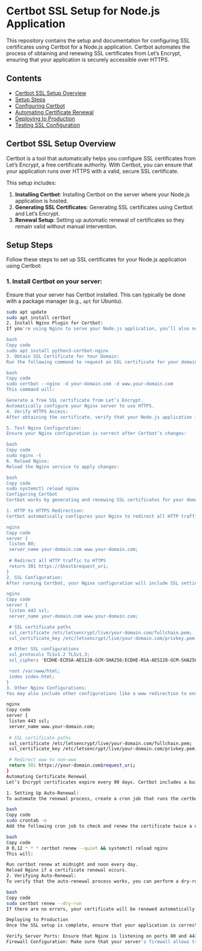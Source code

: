 # Certbot SSL Setup for Node.js Application

This repository contains the setup and documentation for configuring SSL certificates using Certbot for a Node.js application. Certbot automates the process of obtaining and renewing SSL certificates from Let’s Encrypt, ensuring that your application is securely accessible over HTTPS.

## Contents
- [Certbot SSL Setup Overview](#certbot-ssl-setup-overview)
- [Setup Steps](#setup-steps)
- [Configuring Certbot](#configuring-certbot)
- [Automating Certificate Renewal](#automating-certificate-renewal)
- [Deploying to Production](#deploying-to-production)
- [Testing SSL Configuration](#testing-ssl-configuration)

## Certbot SSL Setup Overview
Certbot is a tool that automatically helps you configure SSL certificates from Let’s Encrypt, a free certificate authority. With Certbot, you can ensure that your application runs over HTTPS with a valid, secure SSL certificate.

This setup includes:

1. **Installing Certbot**: Installing Certbot on the server where your Node.js application is hosted.
2. **Generating SSL Certificates**: Generating SSL certificates using Certbot and Let’s Encrypt.
3. **Renewal Setup**: Setting up automatic renewal of certificates so they remain valid without manual intervention.

## Setup Steps
Follow these steps to set up SSL certificates for your Node.js application using Certbot:

### 1. **Install Certbot on your server**:
   Ensure that your server has Certbot installed. This can typically be done with a package manager (e.g., `apt` for Ubuntu).
   
   ```bash
   sudo apt update
   sudo apt install certbot
2. Install Nginx Plugin for Certbot:
If you're using Nginx to serve your Node.js application, you’ll also need the Certbot Nginx plugin to automate the SSL configuration.

bash
Copy code
sudo apt install python3-certbot-nginx
3. Obtain SSL Certificate for Your Domain:
Run the following command to request an SSL certificate for your domain. Replace your-domain.com with your actual domain name.

bash
Copy code
sudo certbot --nginx -d your-domain.com -d www.your-domain.com
This command will:

Generate a free SSL certificate from Let’s Encrypt.
Automatically configure your Nginx server to use HTTPS.
4. Verify HTTPS Access:
After obtaining the certificate, verify that your Node.js application is accessible securely via HTTPS by visiting https://your-domain.com in a browser.

5. Test Nginx Configuration:
Ensure your Nginx configuration is correct after Certbot’s changes:

bash
Copy code
sudo nginx -t
6. Reload Nginx:
Reload the Nginx service to apply changes:

bash
Copy code
sudo systemctl reload nginx
Configuring Certbot
Certbot works by generating and renewing SSL certificates for your domain. Here are a few essential configurations:

1. HTTP to HTTPS Redirection:
Certbot automatically configures your Nginx to redirect all HTTP traffic to HTTPS. Ensure that your Nginx server has the following HTTP configuration:

nginx
Copy code
server {
    listen 80;
    server_name your-domain.com www.your-domain.com;
    
    # Redirect all HTTP traffic to HTTPS
    return 301 https://$host$request_uri;
}
2. SSL Configuration:
After running Certbot, your Nginx configuration will include SSL settings pointing to the certificate files created by Certbot:

nginx
Copy code
server {
    listen 443 ssl;
    server_name your-domain.com www.your-domain.com;

    # SSL certificate paths
    ssl_certificate /etc/letsencrypt/live/your-domain.com/fullchain.pem;
    ssl_certificate_key /etc/letsencrypt/live/your-domain.com/privkey.pem;

    # Other SSL configurations
    ssl_protocols TLSv1.2 TLSv1.3;
    ssl_ciphers 'ECDHE-ECDSA-AES128-GCM-SHA256:ECDHE-RSA-AES128-GCM-SHA256';

    root /var/www/html;
    index index.html;
}
3. Other Nginx Configurations:
You may also include other configurations like a www redirection to ensure traffic to www.your-domain.com is properly handled. Here's an example:

nginx
Copy code
server {
    listen 443 ssl;
    server_name www.your-domain.com;
    
    # SSL certificate paths
    ssl_certificate /etc/letsencrypt/live/your-domain.com/fullchain.pem;
    ssl_certificate_key /etc/letsencrypt/live/your-domain.com/privkey.pem;

    # Redirect www to non-www
    return 301 https://your-domain.com$request_uri;
}
Automating Certificate Renewal
Let’s Encrypt certificates expire every 90 days. Certbot includes a built-in mechanism to automatically renew certificates before they expire.

1. Setting Up Auto-Renewal:
To automate the renewal process, create a cron job that runs the certbot renew command periodically:

bash
Copy code
sudo crontab -e
Add the following cron job to check and renew the certificate twice a day:

bash
Copy code
0 0,12 * * * certbot renew --quiet && systemctl reload nginx
This will:

Run certbot renew at midnight and noon every day.
Reload Nginx if a certificate renewal occurs.
2. Verifying Auto-Renewal:
To verify that the auto-renewal process works, you can perform a dry-run of the renewal process:

bash
Copy code
sudo certbot renew --dry-run
If there are no errors, your certificate will be renewed automatically.

Deploying to Production
Once the SSL setup is complete, ensure that your application is correctly deployed to production:

Verify Server Ports: Ensure that Nginx is listening on ports 80 and 443.
Firewall Configuration: Make sure that your server's firewall allows traffic on ports 80 and 443.
